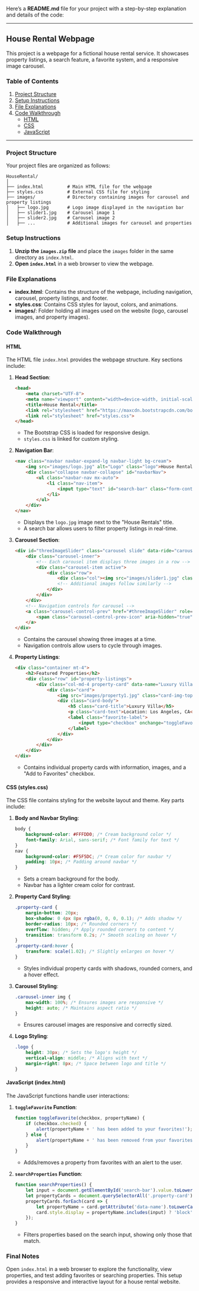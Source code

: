 Here’s a **README.md** file for your project with a step-by-step explanation and details of the code:

---

## House Rental Webpage

This project is a webpage for a fictional house rental service. It showcases property listings, a search feature, a favorite system, and a responsive image carousel.

### Table of Contents
1. [Project Structure](#project-structure)
2. [Setup Instructions](#setup-instructions)
3. [File Explanations](#file-explanations)
4. [Code Walkthrough](#code-walkthrough)
   - [HTML](#html)
   - [CSS](#css)
   - [JavaScript](#javascript)

---

### Project Structure

Your project files are organized as follows:

```plaintext
HouseRental/
│
├── index.html         # Main HTML file for the webpage
├── styles.css         # External CSS file for styling
├── images/            # Directory containing images for carousel and property listings
│   ├── logo.jpg       # Logo image displayed in the navigation bar
│   ├── slider1.jpg    # Carousel image 1
│   ├── slider2.jpg    # Carousel image 2
│   ├── ...            # Additional images for carousel and properties
```

### Setup Instructions

1. **Unzip the `images.zip` file** and place the `images` folder in the same directory as `index.html`.
2. **Open `index.html`** in a web browser to view the webpage.

### File Explanations

- **index.html**: Contains the structure of the webpage, including navigation, carousel, property listings, and footer.
- **styles.css**: Contains CSS styles for layout, colors, and animations.
- **images/**: Folder holding all images used on the website (logo, carousel images, and property images).

### Code Walkthrough

#### HTML

The HTML file `index.html` provides the webpage structure. Key sections include:

1. **Head Section**:
   ```html
   <head>
       <meta charset="UTF-8">
       <meta name="viewport" content="width=device-width, initial-scale=1.0">
       <title>House Rental</title>
       <link rel="stylesheet" href="https://maxcdn.bootstrapcdn.com/bootstrap/4.5.2/css/bootstrap.min.css">
       <link rel="stylesheet" href="styles.css">
   </head>
   ```
   - The Bootstrap CSS is loaded for responsive design.
   - `styles.css` is linked for custom styling.

2. **Navigation Bar**:
   ```html
   <nav class="navbar navbar-expand-lg navbar-light bg-cream">
       <img src="images/logo.jpg" alt="Logo" class="logo">House Rentals
       <div class="collapse navbar-collapse" id="navbarNav">
           <ul class="navbar-nav mx-auto">
               <li class="nav-item">
                   <input type="text" id="search-bar" class="form-control" placeholder="What are you looking for?" onkeyup="searchProperties()" style="width: 300px;">
               </li>
           </ul>
       </div>
   </nav>
   ```
   - Displays the `logo.jpg` image next to the "House Rentals" title.
   - A search bar allows users to filter property listings in real-time.

3. **Carousel Section**:
   ```html
   <div id="threeImageSlider" class="carousel slide" data-ride="carousel">
       <div class="carousel-inner">
           <!-- Each carousel item displays three images in a row -->
           <div class="carousel-item active">
               <div class="row">
                   <div class="col"><img src="images/slider1.jpg" class="d-block w-100" alt="Slider Image 1" style="height: 200px; object-fit: cover;"></div>
                   <!-- Additional images follow similarly -->
               </div>
           </div>
       </div>
       <!-- Navigation controls for carousel -->
       <a class="carousel-control-prev" href="#threeImageSlider" role="button" data-slide="prev">
           <span class="carousel-control-prev-icon" aria-hidden="true"></span>
       </a>
   </div>
   ```
   - Contains the carousel showing three images at a time.
   - Navigation controls allow users to cycle through images.

4. **Property Listings**:
   ```html
   <div class="container mt-4">
       <h2>Featured Properties</h2>
       <div class="row" id="property-listings">
           <div class="col-md-4 property-card" data-name="Luxury Villa">
               <div class="card">
                   <img src="images/property1.jpg" class="card-img-top" alt="Property 1">
                   <div class="card-body">
                       <h5 class="card-title">Luxury Villa</h5>
                       <p class="card-text">Location: Los Angeles, CA</p>
                       <label class="favorite-label">
                           <input type="checkbox" onchange="toggleFavorite(this, 'Luxury Villa')"> Add to Favorites
                       </label>
                   </div>
               </div>
           </div>
       </div>
   </div>
   ```
   - Contains individual property cards with information, images, and a "Add to Favorites" checkbox.

#### CSS (styles.css)

The CSS file contains styling for the website layout and theme. Key parts include:

1. **Body and Navbar Styling**:
   ```css
   body {
       background-color: #FFFDD0; /* Cream background color */
       font-family: Arial, sans-serif; /* Font family for text */
   }
   nav {
       background-color: #F5F5DC; /* Cream color for navbar */
       padding: 10px; /* Padding around navbar */
   }
   ```
   - Sets a cream background for the body.
   - Navbar has a lighter cream color for contrast.

2. **Property Card Styling**:
   ```css
   .property-card {
       margin-bottom: 20px;
       box-shadow: 0 4px 8px rgba(0, 0, 0, 0.1); /* Adds shadow */
       border-radius: 10px; /* Rounded corners */
       overflow: hidden; /* Apply rounded corners to content */
       transition: transform 0.2s; /* Smooth scaling on hover */
   }
   .property-card:hover {
       transform: scale(1.02); /* Slightly enlarges on hover */
   }
   ```
   - Styles individual property cards with shadows, rounded corners, and a hover effect.

3. **Carousel Styling**:
   ```css
   .carousel-inner img {
       max-width: 100%; /* Ensures images are responsive */
       height: auto; /* Maintains aspect ratio */
   }
   ```
   - Ensures carousel images are responsive and correctly sized.

4. **Logo Styling**:
   ```css
   .logo {
       height: 30px; /* Sets the logo's height */
       vertical-align: middle; /* Aligns with text */
       margin-right: 8px; /* Space between logo and title */
   }
   ```

#### JavaScript (index.html)

The JavaScript functions handle user interactions:

1. **`toggleFavorite` Function**:
   ```javascript
   function toggleFavorite(checkbox, propertyName) {
       if (checkbox.checked) {
           alert(propertyName + ' has been added to your favorites!');
       } else {
           alert(propertyName + ' has been removed from your favorites!');
       }
   }
   ```
   - Adds/removes a property from favorites with an alert to the user.

2. **`searchProperties` Function**:
   ```javascript
   function searchProperties() {
       let input = document.getElementById('search-bar').value.toLowerCase();
       let propertyCards = document.querySelectorAll('.property-card');
       propertyCards.forEach(card => {
           let propertyName = card.getAttribute('data-name').toLowerCase();
           card.style.display = propertyName.includes(input) ? 'block' : 'none';
       });
   }
   ```
   - Filters properties based on the search input, showing only those that match.

### Final Notes

Open `index.html` in a web browser to explore the functionality, view properties, and test adding favorites or searching properties. This setup provides a responsive and interactive layout for a house rental website.
